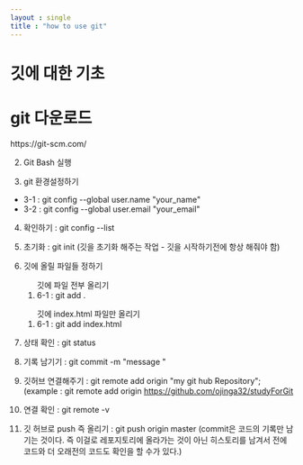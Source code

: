 ```yaml
---
layout : single
title : "how to use git"
---
```


# 깃에 대한 기초

<h1>git 다운로드</h1>
https://git-scm.com/

2. Git Bash 실행

3. git 환경설정하기  <br/>

<ul>
  <li>3-1 : git config --global user.name "your_name"</li>
  <li>3-2 : git config --global user.email "your_email"</li>
</ul>

4. 확인하기 : git config --list

5. 초기화 : git init (깃을 초기화 해주는 작업 - 깃을 시작하기전에 항상 해줘야 함)

6. 깃에 올릴 파일들 정하기
<ul>
  <ol> 깃에 파일 전부 올리기
    <li>6-1 : git add .</li>
  </ol>
  <ol> 깃에 index.html 파일만 올리기
    <li>6-1 : git add index.html</li>
  </ol>
</ul>

7. 상태 확인 : git status

8. 기록 남기기 : git commit -m "message "

9. 깃허브 연결해주기 : git remote add origin "my git hub Repository";    (example : git remote add origin https://github.com/ojinga32/studyForGit

10. 연결 확인 : git remote -v

11. 깃 허브로 push 즉 올리기 : git push origin master                    (commit은 코드의 기록만 남기는 것이다. 즉 이걸로 레포지토리에 올라가는 것이 아닌 히스토리를 남겨서 전에 코드와 더 오래전의 코드도 확인을 할 수가 있다.)






